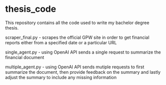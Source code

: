 # thesis_code
This repository contains all the code used to write my bachelor degree thesis.

scraper_final.py - scrapes the official GPW site in order to get financial reports either from a specified date or a particular URL


single_agent.py - using OpenAI API sends a single request to summarize the financial document



multiple_agent.py - using OpenAI API sends mutiple requests to first summarize the document, then provide feedback on the summary and lastly adjust the summary to include any missing information
